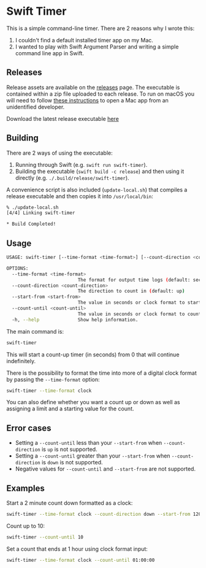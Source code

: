 # Swift Timer
This is a simple command-line timer. There are 2 reasons why I wrote this:
1) I couldn't find a default installed timer app on my Mac.
2) I wanted to play with Swift Argument Parser and writing a simple command line app in Swift.

## Releases
Release assets are available on the [releases](https://github.com/theRealRobG/SwiftTimer/releases) page. The executable is contained within a zip file uploaded to each release. To run on macOS you will need to follow [these instructions](https://support.apple.com/en-gb/guide/mac-help/mh40616/mac) to open a Mac app from an unidentified developer.

Download the latest release executable [here](https://github.com/theRealRobG/SwiftTimer/releases/latest/download/swift-timer.zip)

## Building
There are 2 ways of using the executable:
1) Running through Swift (e.g. `swift run swift-timer`).
2) Building the executable (`swift build -c release`) and then using it directly (e.g. `./.build/release/swift-timer`).

A convenience script is also included (`update-local.sh`) that compiles a release executable and then copies it into `/usr/local/bin`:
```sh
% ./update-local.sh     
[4/4] Linking swift-timer

* Build Completed!
```

## Usage
```sh
USAGE: swift-timer [--time-format <time-format>] [--count-direction <count-direction>] [--start-from <start-from>] [--count-until <count-until>]

OPTIONS:
  --time-format <time-format>
                          The format for output time logs (default: seconds)
  --count-direction <count-direction>
                          The direction to count in (default: up)
  --start-from <start-from>
                          The value in seconds or clock format to start the count from (must be positive) e.g. 90s can be expressed as 90 or 00:01:30 (default: 00:00:00)
  --count-until <count-until>
                          The value in seconds or clock format to count until (must be positive) e.g. 120s can be expressed as 90 or 00:02:00
  -h, --help              Show help information.


```

The main command is:
```sh
swift-timer
```
This will start a count-up timer (in seconds) from 0 that will continue indefinitely.

There is the possibility to format the time into more of a digital clock format by passing the `--time-format` option:
```sh
swift-timer --time-format clock
```

You can also define whether you want a count up or down as well as assigning a limit and a starting value for the count.

## Error cases
- Setting a `--count-until` less than your `--start-from` when `--count-direction` is `up` is not supported.
- Setting a `--count-until` greater than your `--start-from` when `--count-direction` is `down` is not supported.
- Negative values for `--count-until` and `--start-from` are not supported.

## Examples
Start a 2 minute count down formatted as a clock:
```sh
swift-timer --time-format clock --count-direction down --start-from 120
```

Count up to 10:
```sh
swift-timer --count-until 10
```

Set a count that ends at 1 hour using clock format input:
```sh
swift-timer --time-format clock --count-until 01:00:00
```
